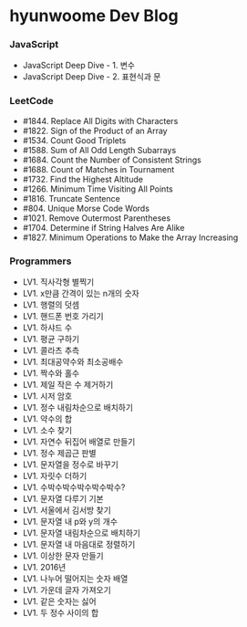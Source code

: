 # hyunwoome Dev Blog

### JavaScript

- JavaScript Deep Dive - 1. 변수
- JavaScript Deep Dive - 2. 표현식과 문

### LeetCode

- #1844. Replace All Digits with Characters
- #1822. Sign of the Product of an Array
- #1534. Count Good Triplets
- #1588. Sum of All Odd Length Subarrays
- #1684. Count the Number of Consistent Strings
- #1688. Count of Matches in Tournament
- #1732. Find the Highest Altitude
- #1266. Minimum Time Visiting All Points
- #1816. Truncate Sentence
- #804. Unique Morse Code Words
- #1021. Remove Outermost Parentheses
- #1704. Determine if String Halves Are Alike
- #1827. Minimum Operations to Make the Array Increasing

### Programmers

- LV1. 직사각형 별찍기
- LV1. x만큼 간격이 있는 n개의 숫자
- LV1. 행렬의 덧셈
- LV1. 핸드폰 번호 가리기
- LV1. 하샤드 수
- LV1. 평균 구하기
- LV1. 콜라츠 추측
- LV1. 최대공약수와 최소공배수
- LV1. 짝수와 홀수
- LV1. 제일 작은 수 제거하기
- LV1. 시저 암호
- LV1. 정수 내림차순으로 배치하기
- LV1. 약수의 합
- LV1. 소수 찾기
- LV1. 자연수 뒤집어 배열로 만들기
- LV1. 정수 제곱근 판별
- LV1. 문자열을 정수로 바꾸기
- LV1. 자릿수 더하기
- LV1. 수박수박수박수박수박수?
- LV1. 문자열 다루기 기본
- LV1. 서울에서 김서방 찾기
- LV1. 문자열 내 p와 y의 개수
- LV1. 문자열 내림차순으로 배치하기
- LV1. 문자열 내 마음대로 정렬하기
- LV1. 이상한 문자 만들기
- LV1. 2016년
- LV1. 나누어 떨어지는 숫자 배열
- LV1. 가운데 글자 가져오기
- LV1. 같은 숫자는 싫어
- LV1. 두 정수 사이의 합

